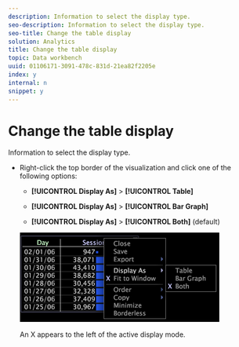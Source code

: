 ```yaml
---
description: Information to select the display type.
seo-description: Information to select the display type.
seo-title: Change the table display
solution: Analytics
title: Change the table display
topic: Data workbench
uuid: 01106171-3091-478c-831d-21ea82f2205e
index: y
internal: n
snippet: y
---
```


# Change the table display

Information to select the display type.

* Right-click the top border of the visualization and click one of the following options:

    * **[!UICONTROL Display As]** > **[!UICONTROL Table]** 
    
    * **[!UICONTROL Display As]** > **[!UICONTROL Bar Graph]** 
    
    * **[!UICONTROL Display As]** > **[!UICONTROL Both]** (default)

  ![](assets/mnu_Table_Bar_Display.png)

  An X appears to the left of the active display mode.

